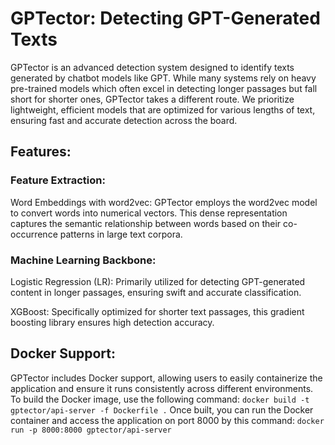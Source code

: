# GPTector: Detecting GPT-Generated Texts
GPTector is an advanced detection system designed to identify texts generated by chatbot models like GPT. While many systems rely on heavy pre-trained models which often excel in detecting longer passages but fall short for shorter ones, GPTector takes a different route. We prioritize lightweight, efficient models that are optimized for various lengths of text, ensuring fast and accurate detection across the board.

## Features:
### Feature Extraction:

Word Embeddings with word2vec: GPTector employs the word2vec model to convert words into numerical vectors. This dense representation captures the semantic relationship between words based on their co-occurrence patterns in large text corpora.
### Machine Learning Backbone:

Logistic Regression (LR): Primarily utilized for detecting GPT-generated content in longer passages, ensuring swift and accurate classification.

XGBoost: Specifically optimized for shorter text passages, this gradient boosting library ensures high detection accuracy.

## Docker Support:

GPTector includes Docker support, allowing users to easily containerize the application and ensure it runs consistently across different environments. To build the Docker image, use the following command:
`
docker build -t gptector/api-server -f Dockerfile .
`
Once built, you can run the Docker container and access the application on port 8000 by this command:
`
docker run -p 8000:8000 gptector/api-server
`
